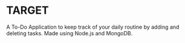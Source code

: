 # TARGET
A To-Do Application to keep track of your daily routine by adding and deleting tasks.
Made using Node.js and MongoDB.

